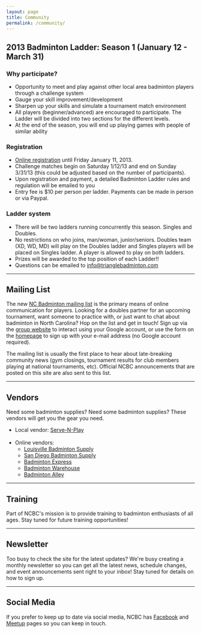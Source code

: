 ```yaml
---
layout: page
title: Community
permalink: /community/
---
```


## 2013 Badminton Ladder: Season 1 (January 12 - March 31)

### Why participate?
* Opportunity to meet and play against other local area badminton players through a challenge system
* Gauge your skill improvement/development
* Sharpen up your skills and simulate a tournament match environment
* All players (beginner/advanced) are encouraged to participate. The Ladder will be divided into two sections for the different levels.
* At the end of the season, you will end up playing games with people of similar ability

### Registration
* [Online registration](http://www.trianglebadminton.com/ladder) until Friday January 11, 2013.
* Challenge matches begin on Saturday 1/12/13 and end on Sunday 3/31/13 (this could be adjusted based on the number of participants).
* Upon registration and payment, a detailed Badminton Ladder rules and regulation will be emailed to you
* Entry fee is $10 per person per ladder. Payments can be made in person or via Paypal.

### Ladder system
*  There will be two ladders running concurrently this season. Singles and Doubles.
* No restrictions on who joins, man/woman, junior/seniors. Doubles team (XD, WD, MD) will play on the Doubles ladder and Singles players will be placed on Singles ladder. A player is allowed to play on both ladders.
* Prizes will be awarded to the top position of each Ladder!!
* Questions can be emailed to <a href="&#x6d;&#x61;&#105;&#x6c;&#x74;&#x6f;&#x3a;&#x69;&#x6e;&#102;&#x6f;&#64;&#116;&#x72;&#x69;&#x61;&#x6e;&#x67;&#x6c;&#x65;&#x62;&#97;&#000100;&#x6d;&#105;&#110;&#000116;&#111;&#x6e;&#x2e;&#x63;&#x6f;&#x6d;?subject=&cc=&bcc=&body=" style="" class="" id="">&#105;&#x6e;&#x66;&#x6f;&#00064;&#116;&#x72;&#000105;&#00097;&#110;&#103;&#x6c;&#000101;&#x62;&#00097;&#x64;&#x6d;&#x69;&#110;&#000116;&#000111;&#110;&#x2e;&#99;&#x6f;&#000109;</a>

<hr />

## Mailing List

The new [NC Badminton mailing list](http://groups.google.com/group/ncbadminton/) is the primary means of online communication for players. Looking for a doubles partner for an upcoming tournament, want someone to practice with, or just want to chat about badminton in North Carolina? Hop on the list and get in touch! Sign up via the [group website](http://groups.google.com/group/ncbadminton/) to interact using your Google account, or use the form on the [homepage](http://ncbadminton.org) to sign up with your e-mail address (no Google account required).

The mailing list is usually the first place to hear about late-breaking community news (gym closings, tournament results for club members playing at national tournaments, etc). Official NCBC announcements that are posted on this site are also sent to this list.

<hr />

## Vendors 

Need some badminton supplies? Need some badminton supplies? These vendors will get you the gear you need.

- Local vendor: [Serve-N-Play](http://www.servenplay.com/snpecomm1/)
<br /> <br />
- Online vendors: <br />
    - [Louisville Badminton Supply](http://www.angelfire.com/biz/lbs/current/) <br />
    - [San Diego Badminton Supply](http://www.badminton.net/cart/index.php) <br />
    - [Badminton Express](http://www.badmintonexpress.com/index.html) <br />
    - [Badminton Warehouse](http://www.badmintonwarehouse.com/) <br />
    - [Badminton Alley](http://www.badmintonalley.com/) <br />

<hr />

## Training

Part of NCBC's mission is to provide training to badminton enthusiasts of all ages. Stay tuned for future training opportunities!

<hr />

## Newsletter

Too busy to check the site for the latest updates? We're busy creating a monthly newsletter so you can get all the latest news, schedule changes, and event announcements sent right to your inbox! Stay tuned for details on how to sign up.

<hr />

## Social Media

If you prefer to keep up to date via social media, NCBC has [Facebook](http://www.facebook.com/pages/North-Carolina-Badminton-Club/143513899010031) and [Meetup](http://www.meetup.com/badminton-51/) pages so you can keep in touch.

